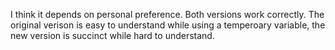 I think it depends on personal preference. Both versions work correctly. The original verison is easy to understand while using a temperoary variable, the new version is succinct while hard to understand.
